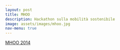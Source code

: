 ```yaml
---
layout: post
title: MHOO
description: Hackathon sulla mobilità sostenibile
image: assets/images/mhoo.jpg
nav-menu: true
---
```


<a class="twitter-moment" href="https://twitter.com/i/moments/826349767873720320">MHOO 2014</a>
<script async src="//platform.twitter.com/widgets.js" charset="utf-8"></script>
